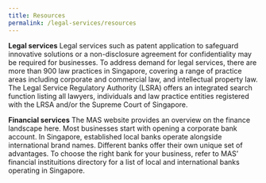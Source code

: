 ```yaml
---
title: Resources
permalink: /legal-services/resources
---
```


**Legal services**
Legal services such as patent application to safeguard innovative solutions or a non-disclosure agreement for confidentiality may be required for businesses.  To address demand for legal services, there are more than 900 law practices in Singapore, covering a range of practice areas including corporate and commercial law, and intellectual property law. The Legal Service Regulatory Authority (LSRA) offers an integrated search function listing all lawyers, individuals and law practice entities registered with the LRSA and/or the Supreme Court of Singapore. 

**Financial services**
The MAS website provides an overview on the finance landscape here. Most businesses start with opening a corporate bank account.  In Singapore, established local banks operate alongside international brand names. Different banks offer their own unique set of advantages. To choose the right bank for your business, refer to MAS’ financial instituitions directory for a list of local and international banks operating in Singapore. 
